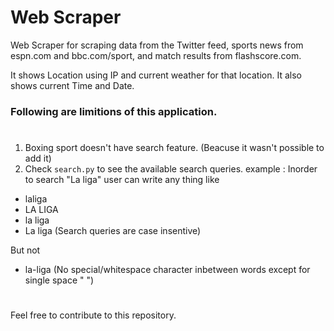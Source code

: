 # Web Scraper

Web Scraper for scraping data from the Twitter feed, sports news from espn.com and bbc.com/sport, and match results from flashscore.com.

It shows Location using IP and current weather for that location. It also shows current Time and Date.

### Following are limitions of this application.

#
 
1. Boxing sport doesn't have search feature. (Beacuse it wasn't possible to add it)
2. Check `search.py` to see the available search queries. 
example : Inorder to search "La liga" user can write any thing like
- laliga
- LA LIGA
- la liga
- La liga 
(Search queries are case insentive)

But not
- la-liga
(No special/whitespace character inbetween words except for single space " ")

# 
Feel free to contribute to this repository. 